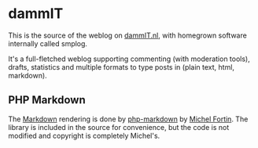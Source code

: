 dammIT
======

This is the source of the weblog on [dammIT.nl](http://dammit.nl), with homegrown software internally called smplog.

It's a full-fletched weblog supporting commenting (with moderation tools), drafts, statistics and multiple formats to type posts in (plain text, html, markdown).


## PHP Markdown

The [Markdown](https://daringfireball.net/projects/markdown/) rendering is done by [php-markdown](https://github.com/michelf/php-markdown) by [Michel Fortin](http://michelf.ca/). The library is included in the source for convenience, but the code is not modified and copyright is completely Michel's.
